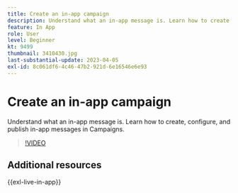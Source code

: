 ```yaml
---
title: Create an in-app campaign
description: Understand what an in-app message is. Learn how to create, configure, and publish in-app messages in Campaigns.
feature: In App
role: User
level: Beginner
kt: 9499
thumbnail: 3410430.jpg
last-substantial-update: 2023-04-05
exl-id: 8c061df6-4c46-47b2-921d-6e16546e6e93
---
```

# Create an in-app campaign

Understand what an in-app message is. Learn how to create, configure, and publish in-app messages in Campaigns.

>[!VIDEO](https://video.tv.adobe.com/v/3410430?quality=12&learn=on)

## Additional resources

{{exl-live-in-app}}